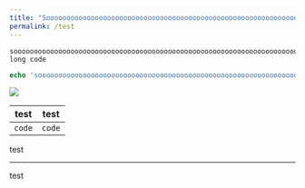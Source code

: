 ```yaml
---
title: "Sooooooooooooooooooooooooooooooooooooooooooooooooooooooooooooooooooooooooooooooooooo long title with some <html> <html> <html> tags"
permalink: /test
---
```


```
soooooooooooooooooooooooooooooooooooooooooooooooooooooooooooooooooooooooooooooooooooooooooooooooooooooooooooooooooooooooooooooooooooooooooooooooooooooooooo long code
```

```php
echo 'soooooooooooooooooooooooooooooooooooooooooooooooooooooooooooooooooooooooooooooooooooooooooooooooooooooooooooooooooooooooooooooooooooooooooooooooooooooooooo long code';
```

![](https://tva1.sinaimg.cn/large/007S8ZIlgy1gee81rcg9hj30jc0zck3a.jpg)

| test | test |
| --- | --- |
| `code` | `code` |

test

<hr>

test
